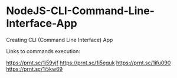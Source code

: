 # NodeJS-CLI-Command-Line-Interface-App

Creating CLI (Command Line Interface) App

Links to commands execution:

https://prnt.sc/1i59vjf
https://prnt.sc/1i5eguk
https://prnt.sc/1ifu090
https://prnt.sc/1i5kw69
